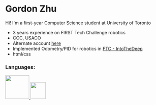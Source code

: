<h1 align="left">Gordon Zhu</h1>

Hi! I'm a first-year Computer Science student at University of Toronto

- 3 years experience on FIRST Tech Challenge robotics
- CCC, USACO
- Alternate account [here](https://github.com/gordonfdsa)
- Implemented Odometry/PID for robotics in [FTC - IntoTheDeep](https://github.com/sta-titansrobotics/19446-IntoTheDeep)
- html/css

<h3 align="left">Languages:</h3>
<p align="left"> <a href="https://www.java.com" target="_blank" rel="noreferrer"> <img src="https://images.sftcdn.net/images/t_app-icon-m/p/4dd9406e-96d3-11e6-aa77-00163ec9f5fa/3927985343/java-development-kit-64-java-43-569305.png" width="75", height ="75"/> </a> <a href="https://cplusplus.com/" target="_blank" rel="noreferrer"> <img src="https://upload.wikimedia.org/wikipedia/commons/thumb/1/18/ISO_C%2B%2B_Logo.svg/800px-ISO_C%2B%2B_Logo.svg.png" width="48", height = "53"/> </a> </p> 

<!--
**ZhuG07/ZhuG07** is a ✨ _special_ ✨ repository because its `README.md` (this file) appears on your GitHub profile.

